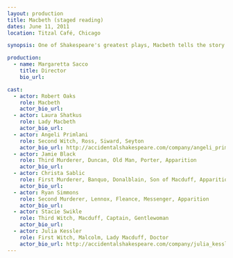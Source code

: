 ```yaml
---
layout: production
title: Macbeth (staged reading)
dates: June 11, 2011
location: Titzal Café, Chicago

synopsis: One of Shakespeare's greatest plays, Macbeth tells the story of the treacherous rise and bloody fall of the King of Scotland. Informed by a trio of witches that he is destined to become King, Macbeth and his wife go to greater and greater lengths to attain and to hold onto this goal.

production:
  - name: Margaretta Sacco
    title: Director
    bio_url: 

cast:
  - actor: Robert Oaks
    role: Macbeth
    actor_bio_url: 
  - actor: Laura Shatkus
    role: Lady Macbeth
    actor_bio_url: 
  - actor: Angeli Primlani
    role: Second Witch, Ross, Siward, Seyton
    actor_bio_url: http://accidentalshakespeare.com/company/angeli_primlani
  - actor: Jamie Black
    role: Third Murderer, Duncan, Old Man, Porter, Apparition
    actor_bio_url: 
  - actor: Christa Sablic
    role: First Murderer, Banquo, Donalblain, Son of Macduff, Apparition
    actor_bio_url: 
  - actor: Ryan Simmons
    role: Second Murderer, Lennox, Fleance, Messenger, Apparition
    actor_bio_url: 
  - actor: Stacie Swikle
    role: Third Witch, Macduff, Captain, Gentlewoman
    actor_bio_url: 
  - actor: Julia Kessler
    role: First Witch, Malcolm, Lady Macduff, Doctor
    actor_bio_url: http://accidentalshakespeare.com/company/julia_kessler
---
```




